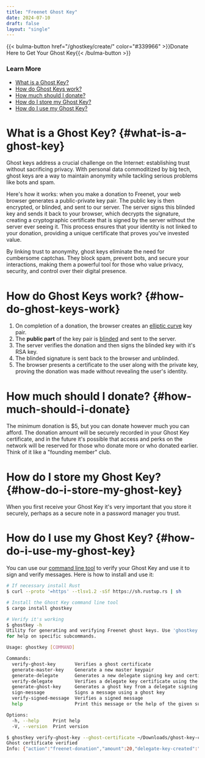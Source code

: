 ```yaml
---
title: "Freenet Ghost Key"
date: 2024-07-10
draft: false
layout: "single"
---
```


{{< bulma-button href="/ghostkey/create/" color="#339966" >}}Donate Here to Get Your Ghost Key{{< /bulma-button >}}

### Learn More

- [What is a Ghost Key?](#what-is-a-ghost-key)
- [How do Ghost Keys work?](#how-do-ghost-keys-work)
- [How much should I donate?](#how-much-should-i-donate)
- [How do I store my Ghost Key?](#how-do-i-store-my-ghost-key)
- [How do I use my Ghost Key?](#how-do-i-use-my-ghost-key)

# What is a Ghost Key? {#what-is-a-ghost-key}

Ghost keys address a crucial challenge on the Internet: establishing trust without sacrificing
privacy. With personal data commoditized by big tech, ghost keys are a way to maintain anonymity
while tackling serious problems like bots and spam.

Here's how it works: when you make a donation to Freenet, your web browser generates a
public-private key pair. The public key is then encrypted, or blinded, and sent to our server. The
server signs this blinded key and sends it back to your browser, which decrypts the signature,
creating a cryptographic certificate that is signed by the server without the server ever seeing it.
This process ensures that your identity is not linked to your donation, providing a unique
certificate that proves you've invested value.

By linking trust to anonymity, ghost keys eliminate the need for cumbersome captchas. They block
spam, prevent bots, and secure your interactions, making them a powerful tool for those who value
privacy, security, and control over their digital presence.

# How do Ghost Keys work? {#how-do-ghost-keys-work}

1. On completion of a donation, the browser creates an
   [elliptic curve](https://en.wikipedia.org/wiki/EdDSA) key pair.
2. The **public part** of the key pair is [blinded](https://www.rfc-editor.org/rfc/rfc9474.html) and
   sent to the server.
3. The server verifies the donation and then signs the blinded key with it's RSA key.
4. The blinded signature is sent back to the browser and unblinded.
5. The browser presents a certificate to the user along with the private key, proving the donation
   was made without revealing the user's identity.

# How much should I donate? {#how-much-should-i-donate}

The minimum donation is $5, but you can donate however much you can afford. The donation amount will
be securely recorded in your Ghost Key certificate, and in the future it's possible that access and
perks on the network will be reserved for those who donate more or who donated earlier. Think of it
like a "founding member" club.

# How do I store my Ghost Key? {#how-do-i-store-my-ghost-key}

When you first receive your Ghost Key it's very important that you store it securely, perhaps as
a secure note in a password manager you trust.

# How do I use my Ghost Key? {#how-do-i-use-my-ghost-key}

You can use our [command line tool](https://crates.io/crates/ghostkey) to verify your Ghost Key
and use it to sign and verify messages. Here is how to install and use it:

```bash
# If necessary install Rust
$ curl --proto '=https' --tlsv1.2 -sSf https://sh.rustup.rs | sh

# Install the Ghost Key command line tool
$ cargo install ghostkey

# Verify it's working
$ ghostkey -h
Utility for generating and verifying Freenet ghost keys. Use 'ghostkey <subcommand> -h' 
for help on specific subcommands.

Usage: ghostkey [COMMAND]

Commands:
  verify-ghost-key       Verifies a ghost certificate
  generate-master-key    Generate a new master keypair
  generate-delegate      Generates a new delegate signing key and certificate
  verify-delegate        Verifies a delegate key certificate using the master verifying key
  generate-ghost-key     Generates a ghost key from a delegate signing key
  sign-message           Signs a message using a ghost key
  verify-signed-message  Verifies a signed message
  help                   Print this message or the help of the given subcommand(s)

Options:
  -h, --help     Print help
  -V, --version  Print version

$ ghostkey verify-ghost-key --ghost-certificate ~/Downloads/ghost-key-cert.pem
Ghost certificate verified
Info: {"action":"freenet-donation","amount":20,"delegate-key-created":"2024-07-30 15:39:26"}
```